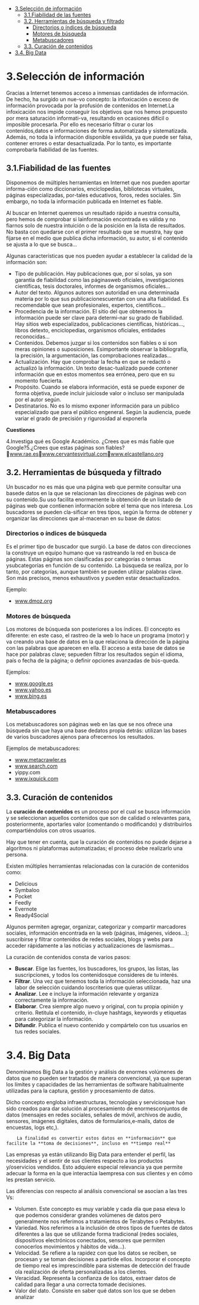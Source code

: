 
- [3.Selección de información](#3selecci%c3%b3n-de-informaci%c3%b3n)
  - [3.1.Fiabilidad de las fuentes](#31fiabilidad-de-las-fuentes)
  - [3.2. Herramientas de búsqueda y filtrado](#32-herramientas-de-b%c3%basqueda-y-filtrado)
    - [Directorios o índices de búsqueda](#directorios-o-%c3%adndices-de-b%c3%basqueda)
    - [Motores de búsqueda](#motores-de-b%c3%basqueda)
    - [Metabuscadores](#metabuscadores)
  - [3.3. Curación de contenidos](#33-curaci%c3%b3n-de-contenidos)
- [3.4. Big Data](#34-big-data)

# 3.Selección de información

Gracias a Internet tenemos acceso a inmensas cantidades de información. De hecho, ha surgido un nue-vo concepto: la infoxicación o exceso de información provocada por la profusión de contenidos en Internet.La infoxicación nos impide conseguir los objetivos que nos hemos propuesto por mera saturación informati-va, resultando en ocasiones difícil o imposible procesarla. Por ello es necesario filtrar o curar los contenidos,datos e informaciones de forma automatizada y sistematizada. Además, no toda la información disponible esválida, ya que puede ser falsa, contener errores o estar desactualizada. Por lo tanto, es importante comprobarla fiabilidad de las fuentes.

## 3.1.Fiabilidad de las fuentes

Disponemos de múltiples herramientas en Internet que nos pueden aportar informa-ción como diccionarios, enciclopedias, bibliotecas virtuales, páginas especializadas, por-tales educativos, foros, redes sociales. Sin embargo, no toda la información publicada en Internet es fiable.

Al buscar en Internet queremos un resultado rápido a nuestra consulta, pero hemos de comprobar si lainformación encontrada es válida y no fiarnos solo de nuestra intuición o de la posición en la lista de resultados. No basta con quedarse con el primer resultado que se muestra, hay que fijarse en el medio que publica dicha información, su autor, si el contenido se ajusta a lo que se busca... 

Algunas características que nos pueden ayudar a establecer la calidad de la información son:

- Tipo de publicación. Hay publicaciones que, por sí solas, ya son garantía de fiabilidad como las páginasweb oficiales, investigaciones científicas, tesis doctorales, informes de organismos oficiales...
- Autor del texto. Algunos autores son autoridad en una determinada materia por lo que sus publicacionescuentan con una alta fiabilidad. Es recomendable que sean profesionales, expertos, científicos...
- Procedencia de la información. El sitio del que obtenemos la información puede ser clave para determi-nar su grado de fiabilidad. Hay sitios web especializados, publicaciones científicas, históricas..., libros detexto, enciclopedias, organismos oficiales, entidades reconocidas...
- Contenidos. Debemos juzgar si los contenidos son fiables o si son meras opiniones o suposiciones. Esimportante observar la bibliografía, la precisión, la argumentación, las comprobaciones realizadas...
- Actualización. Hay que comprobar la fecha en que se redactó o actualizó la información. Un texto desac-tualizado puede contener información que en estos momentos sea errónea, pero que en su momento fuecierta.
- Propósito. Cuando se elabora información, está se puede exponer de forma objetiva, puede incluir juiciosde valor o incluso ser manipulada por el autor según.
- Destinatarios. No es lo mismo exponer información para un público especializado que para el público engeneral. Según la audiencia, puede variar el grado de precisión y rigurosidad al exponerla

**Cuestiones**

4.Investiga qué es Google Académico. ¿Crees que es más fiable que Google?5.¿Crees que estas páginas son fiables?www.rae.eswww.cervantesvirtual.comwww.elcastellano.org

## 3.2. Herramientas de búsqueda y filtrado

Un buscador no es más que una página web que permite consultar una basede datos en la que se relacionan las direcciones de páginas web con su contenido.Su uso facilita enormemente la obtención de un listado de páginas web que contienen información sobre el tema que nos interesa. Los buscadores se pueden cla-sificar en tres tipos, según la forma de obtener y organizar las direcciones que al-macenan en su base de datos:

### Directorios o índices de búsqueda

Es el primer tipo de buscador que surgió. La base de datos con direcciones la construye un equipo humano que va rastreando la red en busca de páginas. Estas páginas son clasificadas por categorías o temas ysubcategorías en función de su contenido. La búsqueda se realiza, por lo tanto, por categorías, aunque también se pueden utilizar palabras clave. Son más precisos, menos exhaustivos y pueden estar desactualizados.

Ejemplo:

- www.dmoz.org

### Motores de búsqueda

Los motores de búsqueda son posteriores a los índices. El concepto es diferente: en este caso, el rastreo de la web lo hace un programa (motor) y va creando una base de datos en la que relaciona la dirección de la página con las palabras que aparecen en ella. El acceso a esta base de datos se hace por palabras clave; sepueden filtrar los resultados según el idioma, país o fecha de la página; o definir opciones avanzadas de bús-queda.

Ejemplos:

- www.google.es
- www.yahoo.es
- www.bing.es

### Metabuscadores

Los metabuscadores son páginas web en las que se nos ofrece una búsqueda sin que haya una base dedatos propia detrás: utilizan las bases de varios buscadores ajenos para ofrecernos los resultados. 

Ejemplos de metabuscadores:

- www.metacrawler.es
- www.search.com
- yippy.com
- www.ixquick.com

## 3.3. Curación de contenidos

La **curación de contenidos** es un proceso por el cual se busca información y se seleccionan aquellos contenidos que son de calidad o relevantes para, posteriormente, aportarles valor (comentando o modificando) y distribuirlos compartiéndolos con otros usuarios.

Hay que tener en cuenta, que la curación de contenidos no puede dejarse a algoritmos ni plataformas automatizadas; el proceso debe realizarlo una persona.

Existen múltiples herramientas relacionadas con la curación de contenidos como:

- Delicious
- Symbaloo
- Pocket
- Feedly
- Evernote
- Ready4Social

Algunos permiten agregar, organizar, categorizar y compartir marcadores sociales, información encontrada en la web (páginas, imágenes, vídeos...); suscribirse y filtrar contenidos de redes sociales, blogs y webs para acceder rápidamente a las noticias y actualizaciones de lasmismas...

La curación de contenidos consta de varios pasos:

- **Buscar**. Elige las fuentes, los buscadores, los grupos, las listas, las suscripciones, y todos los contenidosque consideres de tu interés.
- **Filtrar**. Una vez que tenemos toda la información seleccionada, haz una labor de selección cuidando loscriterios que quieras utilizar.
- **Analizar**. Lee e incluye la información relevante y organiza correctamente la información.
- **Elaborar**. Crea siempre algo nuevo y original, con tu propia opinión y criterio. Retitula el contenido, in-cluye hashtags, keywords y etiquetas para categorizar la información.
- **Difundir**. Publica el nuevo contenido y compártelo con tus usuarios en tus redes sociales.

# 3.4. Big Data

Denominamos Big Data a la gestión y análisis de enormes volúmenes de datos que no pueden ser tratados de manera convencional, ya que superan los límites y capacidades de las herramientas de software habitualmente utilizadas para la captura, gestión y procesamiento de datos.

Dicho concepto engloba infraestructuras, tecnologías y serviciosque han sido creados para dar solución al procesamiento de enormesconjuntos de datos (mensajes en redes sociales, señales de móvil, archivos de audio, sensores, imágenes digitales, datos de formularios,e-mails, datos de encuestas, logs etc,).

        La finalidad es convertir estos datos en **información** que facilite la **toma de decisiones**, incluso en **tiempo real**

Las empresas ya están utilizando Big Data para entender el perfil, las necesidades y el sentir de sus clientes respecto a los productos y/oservicios vendidos. Esto adquiere especial relevancia ya que permite adecuar la forma en la que interactúa laempresa con sus clientes y en cómo les prestan servicio.

Las diferencias con respecto al análisis convencional se asocian a las tres Vs:

- Volumen. Este concepto es muy variable y cada día que pasa eleva lo que podemos considerar grandes volúmenes de datos pero generalmente nos referimos a tratamientos de Terabytes o Petabytes.
- Variedad. Nos referimos a la inclusión de otros tipos de fuentes de datos diferentes a las que se utilizande forma tradicional (redes sociales, dispositivos electrónicos conectados, sensores que permiten conocerlos movimientos y hábitos de vida...).
- Velocidad. Se refiere a la rapidez con que los datos se reciben, se procesan y se toman decisiones a partirde ellos. Incorporar el concepto de tiempo real es imprescindible para sistemas de detección del fraude ola realización de oferta personalizadas a los clientes.
- Veracidad. Representa la confianza de los datos, extraer datos de calidad para llegar a una correcta tomade decisiones.
- Valor del dato. Consiste en saber qué datos son los que se deben analizar